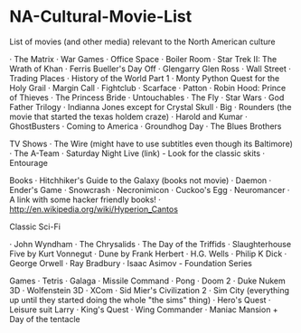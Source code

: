 # NA-Cultural-Movie-List
List of movies (and other media) relevant to the North American culture


·         The Matrix
·         War Games
·         Office Space
·         Boiler Room
·         Star Trek II: The Wrath of Khan
·         Ferris Bueller's Day Off
·         Glengarry Glen Ross
·         Wall Street
·         Trading Places
·         History of the World Part 1
·         Monty Python Quest for the Holy Grail
·         Margin Call
·         Fightclub
·         Scarface
·         Patton
·         Robin Hood: Prince of Thieves
·         The Princess Bride
·         Untouchables
·         The Fly
·         Star Wars
·         God Father Trilogy
·         Indianna Jones except for Crystal Skull
·         Big
·         Rounders (the movie that started the texas holdem craze)
·         Harold and Kumar
·         GhostBusters
·         Coming to America
·         Groundhog Day
·         The Blues Brothers


TV Shows
·         The Wire (might have to use subtitles even though its Baltimore)
·         The A-Team
·         Saturday Night Live (link) - Look for the classic skits
·         Entourage


Books
·         Hitchhiker's Guide to the Galaxy (books not movie)
·         Daemon
·         Ender's Game
·         Snowcrash
·         Necronimicon
·         Cuckoo's Egg
·         Neuromancer
·         A link with some hacker friendly books!
·         http://en.wikipedia.org/wiki/Hyperion_Cantos

Classic Sci-Fi

·         John Wyndham
·         The Chrysalids
·         The Day of the Triffids
·         Slaughterhouse Five by Kurt Vonnegut
·         Dune by Frank Herbert
·         H.G. Wells
·         Philip K Dick
·         George Orwell
·         Ray Bradbury
·         Isaac Asimov - Foundation Series


Games
·         Tetris
·         Galaga
·         Missile Command
·         Pong
·         Doom 2
·         Duke Nukem 3D
·         Wolfenstein 3D
·         XCom
·         Sid Mier's Civilization 2
·         Sim City (everything up until they started doing the whole "the sims" thing)
·         Hero's Quest
·         Leisure suit Larry
·         King's Quest
·         Wing Commander
·         Maniac Mansion + Day of the tentacle
